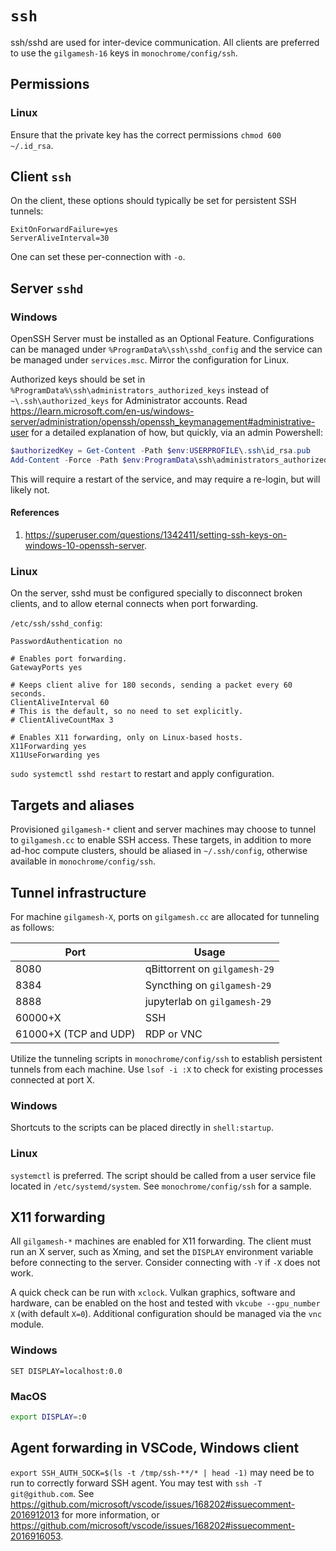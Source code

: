 # `ssh`

ssh/sshd are used for inter-device communication. All clients are preferred to use the `gilgamesh-16` keys in `monochrome/config/ssh`.

## Permissions

### Linux

Ensure that the private key has the correct permissions `chmod 600 ~/.id_rsa`.

## Client `ssh`

On the client, these options should typically be set for persistent SSH tunnels:

```
ExitOnForwardFailure=yes
ServerAliveInterval=30
```

One can set these per-connection with `-o`.

## Server `sshd`

### Windows

OpenSSH Server must be installed as an Optional Feature. Configurations can be managed under `%ProgramData%\ssh\sshd_config` and the service can be managed under `services.msc`. Mirror the configuration for Linux.

Authorized keys should be set in `%ProgramData%\ssh\administrators_authorized_keys` instead of `~\.ssh\authorized_keys` for Administrator accounts. Read <https://learn.microsoft.com/en-us/windows-server/administration/openssh/openssh_keymanagement#administrative-user> for a detailed explanation of how, but quickly, via an admin Powershell:

```powershell
$authorizedKey = Get-Content -Path $env:USERPROFILE\.ssh\id_rsa.pub
Add-Content -Force -Path $env:ProgramData\ssh\administrators_authorized_keys -Value "$authorizedKey";icacls.exe "$env:ProgramData\ssh\administrators_authorized_keys" /inheritance:r /grant "Administrators:F" /grant "SYSTEM:F"
```

This will require a restart of the service, and may require a re-login, but will likely not.

#### References

1. <https://superuser.com/questions/1342411/setting-ssh-keys-on-windows-10-openssh-server>.

### Linux

On the server, sshd must be configured specially to disconnect broken clients, and to allow eternal connects when port forwarding.

`/etc/ssh/sshd_config`:

```
PasswordAuthentication no

# Enables port forwarding.
GatewayPorts yes

# Keeps client alive for 180 seconds, sending a packet every 60 seconds.
ClientAliveInterval 60
# This is the default, so no need to set explicitly.
# ClientAliveCountMax 3

# Enables X11 forwarding, only on Linux-based hosts.
X11Forwarding yes
X11UseForwarding yes
```

`sudo systemctl sshd restart` to restart and apply configuration.

## Targets and aliases

Provisioned `gilgamesh-*` client and server machines may choose to tunnel to `gilgamesh.cc` to enable SSH access. These targets, in addition to more ad-hoc compute clusters, should be aliased in `~/.ssh/config`, otherwise available in `monochrome/config/ssh`.

## Tunnel infrastructure

For machine `gilgamesh-X`, ports on `gilgamesh.cc` are allocated for tunneling as follows:

Port|Usage
-|-
8080|qBittorrent on `gilgamesh-29`
8384|Syncthing on `gilgamesh-29`
8888|jupyterlab on `gilgamesh-29`
60000+X|SSH
61000+X (TCP and UDP)|RDP or VNC

Utilize the tunneling scripts in `monochrome/config/ssh` to establish persistent tunnels from each machine. Use `lsof -i :X` to check for existing processes connected at port X.

### Windows

Shortcuts to the scripts can be placed directly in `shell:startup`.

### Linux

`systemctl` is preferred. The script should be called from a user service file located in `/etc/systemd/system`. See `monochrome/config/ssh` for a sample.

## X11 forwarding

All `gilgamesh-*` machines are enabled for X11 forwarding. The client must run an X server, such as Xming, and set the `DISPLAY` environment variable before connecting to the server. Consider connecting with `-Y` if `-X` does not work.

A quick check can be run with `xclock`. Vulkan graphics, software and hardware, can be enabled on the host and tested with `vkcube --gpu_number X` (with default `X=0`). Additional configuration should be managed via the `vnc` module.

### Windows

```batch
SET DISPLAY=localhost:0.0
```

### MacOS

```bash
export DISPLAY=:0
```

## Agent forwarding in VSCode, Windows client

`export SSH_AUTH_SOCK=$(ls -t /tmp/ssh-**/* | head -1)` may need be to run to correctly forward SSH agent. You may test with `ssh -T git@github.com`. See <https://github.com/microsoft/vscode/issues/168202#issuecomment-2016912013> for more information, or <https://github.com/microsoft/vscode/issues/168202#issuecomment-2016916053>.
